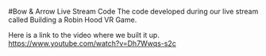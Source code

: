 #Bow & Arrow Live Stream Code
The code developed during our live stream called Building a Robin Hood VR Game. 

Here is a link to the video where we built it up. https://www.youtube.com/watch?v=Dh7Wwqs-s2c
